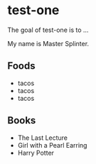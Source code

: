 # test-one

The goal of test-one is to ...


My name is Master Splinter.


## Foods

- tacos
- tacos
- tacos

## Books

- The Last Lecture
- Girl with a Pearl Earring
- Harry Potter
